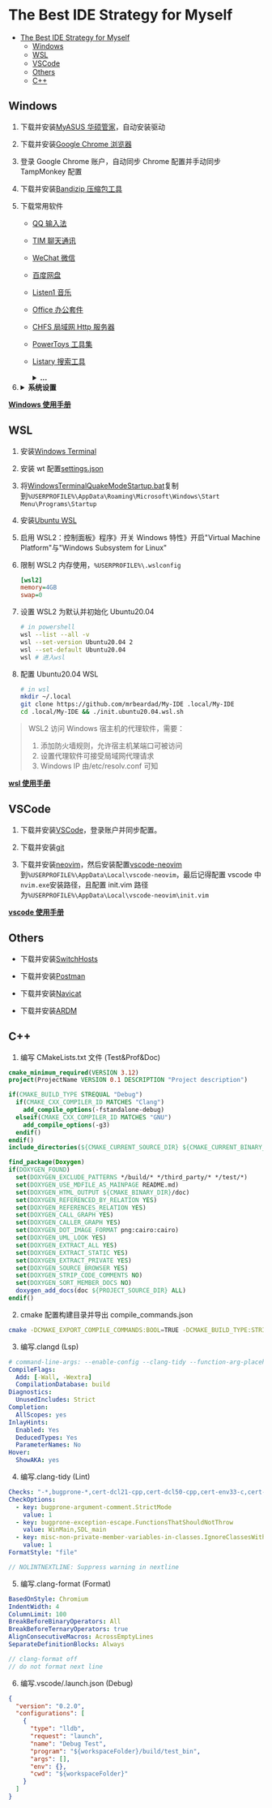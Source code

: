 # The Best IDE Strategy for Myself

<!-- vim-markdown-toc GFM -->

- [The Best IDE Strategy for Myself](#the-best-ide-strategy-for-myself)
  - [Windows](#windows)
  - [WSL](#wsl)
  - [VSCode](#vscode)
  - [Others](#others)
  - [C++](#c)

<!-- vim-markdown-toc -->

## Windows

1. 下载并安装[MyASUS 华硕管家](https://www.microsoft.com/zh-cn/p/myasus/9n7r5s6b0zzh?activetab=pivot:overviewtab)，自动安装驱动
2. 下载并安装[Google Chrome 浏览器](https://www.google.cn/chrome/)
3. 登录 Google Chrome 账户，自动同步 Chrome 配置并手动同步 TampMonkey 配置
4. 下载并安装[Bandizip 压缩包工具](https://www.bandizip.com/)
5. 下载常用软件

   - [QQ 输入法](http://qq.pinyin.cn/)
   - [TIM 聊天通讯](https://tim.qq.com)
   - [WeChat 微信](https://pc.weixin.qq.com/?lang=zh_CN)
   - [百度网盘](https://pan.baidu.com/downloads)
   - [Listen1 音乐](https://www.zhyong.cn/posts/64cd/)
   - [Office 办公套件](https://www.office.com/)
   - [CHFS 局域网 Http 服务器](http://iscute.cn/chfs)
   - [PowerToys 工具集](https://github.com/microsoft/PowerToys/releases)
   - [Listary 搜索工具](https://www.listarypro.com/download)
       <details>
           <summary><b>...</b></summary>

     ```txt
     产  品：Listary授权信息
     姓  名：准女婿
     邮  箱：welcome5201311@163.com
     注册码：
     DR6QRNJBSYB344AJ7NJA3EKZC9B2PMWV
     KF2HP9CAQSJMBZCJXM8KSH4H3XYPAKNS
     WRR6ZBJ3HQPPZGF8FL88VQSNZ27EAW8S
     AAV6TVFGLQZTHGJCAEMAKG74573ZTDDG
     8NMLXAMZVJ6546QZLE7VTYZRNFKMHUBB
     JNWC2T2FR3EKVUDA2JEL85RDHLVFBC4Q
     复制代码


     复制代码
     姓  名：准女婿
     邮  箱：welcome5201311@163.com
     注册码：
     AQUTK8NRYKGREDZMS68GPG9NPDYSYJJK
     FGQ2ZL8B6Z3STGXEST27EAS67F77HR6M
     CW7Y6YA85T75AQUX7W3CYBNJLCJE7GY9
     WA3HSDTA8YLT2FPF8YMXWWWFLT4NQK4F
     C3LUGRGZR5R29CYAUPZ4XUEXDLGFZNGV
     JNWC2T2FR3EKULSBLMG9NLPJWRW29WYH
     复制代码


     复制代码
     姓  名：准女婿
     邮  箱：welcome5201311@znx_52pojie.com
     注册码：
     JRWX9QN8GJYF9J3S27KYKY2F7UGCW9QD
     VUHQL8ZBERXM9KMY8UM8P23QKYDXHTCW
     VHD2WNSSP8CV755UFGALVG34XYEENR76
     YSKTDDH29DEVTYD9V5TV8HLMRVGEUVC5
     XKE62QZA7YH97CBBA5V7V53MC6XC89N6
     4YA4DWA2TZ4VU8VT8S3R89W6HBKG3J42
     ```

       </details>

6. <details>
    <summary><b>系统设置</b></summary>

   - Acount
     - Your info: 登录账户
     - Your info: 登录账户
     - Sync your srttings: 同步配置
   - System
     - Display: 夜间暖色
     - Clipboard: 启用剪切板
     - About: 更改主机名
   - Devices
     - Bluetooth & other devices: 关闭蓝牙
     - Touchpad: 设置触摸板手势
     - Typing
       - Advanced Keyboard Settings
         - Input Language hot keys: 设置系统输入法热键
   - Personalization
     - Theme
       - Background: 设置桌面壁纸
       - Colors: 设置主题颜色
       - Mouse Cursor: 设置[鼠标主题](https://zhutix.com/tag/cursors/)
     - Fonts: 设置字体
       1. 安装[noMeiryoUI 字体设置](https://github.com/Tatsu-syo/noMeiryoUI/releases)
       2. 安装[MacType 字体渲染](https://github.com/snowie2000/mactype/releases)
       3. 安装[NerdCodePro 字体](fonts/)
     - Start: 设置开始界面
       1. 开启所有选项
       2. 排版磁条
     - Taskbar: 设置任务栏界面
       1. 安装[TranslucentTB 透明任务栏](https://www.microsoft.com/zh-cn/p/translucenttb/9pf4kz2vn4w9?activetab=pivot:overviewtab)
       2. 安装[XMeters 资源监测器](https://entropy6.com/xmeters/)
       3. 居中任务栏图标
       4. 隐藏桌面图标
   - Apps
     - Apps & features: 卸载多余软件
     - Startup: 管理开机自启软件
   - Time & Language: 自动同步时间与时区，并显示农历
   - Region: 设置所在地区与日期时间显示格式
   - Language: 设置系统显示语言为英语，并下载中文包
     - Administrative language settings
       - Change system locale: 选择中文语系并取消勾选 Beta 设置
   - Ease of Access
     - Mouse pointer: 更改鼠标大小

  </details>

[**Windows 使用手册**](windows.md)

## WSL

1. 安装[Windows Terminal](https://www.microsoft.com/zh-cn/p/windows-terminal/9n0dx20hk701?activetab=pivot:overviewtab)
2. 安装 wt 配置[settings.json](WindowsTerminal/settings.json)
3. 将[WindowsTerminalQuakeModeStartup.bat](WindowsTerminal/WindowsTerminalQuakeModeStartup.bat)复制到`%USERPROFILE%\AppData\Roaming\Microsoft\Windows\Start Menu\Programs\Startup`
4. 安装[Ubuntu WSL](https://www.microsoft.com/zh-cn/p/ubuntu-2004-lts/9n6svws3rx71?activetab=pivot:overviewtab)
5. 启用 WSL2：控制面板》程序》开关 Windows 特性》开启"Virtual Machine Platform"与"Windows Subsystem for Linux"
6. 限制 WSL2 内存使用，`%USERPROFILE%\.wslconfig`

   ```ini
   [wsl2]
   memory=4GB
   swap=0
   ```

7. 设置 WSL2 为默认并初始化 Ubuntu20.04

   ```sh
   # in powershell
   wsl --list --all -v
   wsl --set-version Ubuntu20.04 2
   wsl --set-default Ubuntu20.04
   wsl # 进入wsl
   ```

8. 配置 Ubuntu20.04 WSL

   ```sh
   # in wsl
   mkdir ~/.local
   git clone https://github.com/mrbeardad/My-IDE .local/My-IDE
   cd .local/My-IDE && ./init.ubuntu20.04.wsl.sh
   ```

> WSL2 访问 Windows 宿主机的代理软件，需要：
>
> 1. 添加防火墙规则，允许宿主机某端口可被访问
> 2. 设置代理软件可接受局域网代理请求
> 3. Windows IP 由/etc/resolv.conf 可知

[**wsl 使用手册**](wsl.md)

## VSCode

1. 下载并安装[VSCode](https://code.visualstudio.com/download)，登录账户并同步配置。

2. 下载并安装[git](https://git-scm.com/downloads)

3. 下载并安装[neovim](https://github.com/neovim/neovim/releases/)，然后安装配置[vscode-neovim](vscode/vscode-neovim/)到`%USERPROFILE%\AppData\Local\vscode-neovim`，最后记得配置 vscode 中`nvim.exe`安装路径，且配置 init.vim 路径为`%USERPROFILE%\AppData\Local\vscode-neovim\init.vim`

[**vscode 使用手册**](vscode.md)

## Others

- 下载并安装[SwitchHosts](https://github.com/oldj/SwitchHosts/releases)

- 下载并安装[Postman](https://www.postman.com/downloads/)

- 下载并安装[Navicat](## "太TM贵了")

- 下载并安装[ARDM](https://github.com/qishibo/AnotherRedisDesktopManager/releases)

## C++

1. 编写 CMakeLists.txt 文件 (Test&Prof&Doc)

```cmake
cmake_minimum_required(VERSION 3.12)
project(ProjectName VERSION 0.1 DESCRIPTION "Project description")

if(CMAKE_BUILD_TYPE STREQUAL "Debug")
  if(CMAKE_CXX_COMPILER_ID MATCHES "Clang")
    add_compile_options(-fstandalone-debug)
  elseif(CMAKE_CXX_COMPILER_ID MATCHES "GNU")
    add_compile_options(-g3)
  endif()
endif()
include_directories(${CMAKE_CURRENT_SOURCE_DIR} ${CMAKE_CURRENT_BINARY_DIR})

find_package(Doxygen)
if(DOXYGEN_FOUND)
  set(DOXYGEN_EXCLUDE_PATTERNS */build/* */third_party/* */test/*)
  set(DOXYGEN_USE_MDFILE_AS_MAINPAGE README.md)
  set(DOXYGEN_HTML_OUTPUT ${CMAKE_BINARY_DIR}/doc)
  set(DOXYGEN_REFERENCED_BY_RELATION YES)
  set(DOXYGEN_REFERENCES_RELATION YES)
  set(DOXYGEN_CALL_GRAPH YES)
  set(DOXYGEN_CALLER_GRAPH YES)
  set(DOXYGEN_DOT_IMAGE_FORMAT png:cairo:cairo)
  set(DOXYGEN_UML_LOOK YES)
  set(DOXYGEN_EXTRACT_ALL YES)
  set(DOXYGEN_EXTRACT_STATIC YES)
  set(DOXYGEN_EXTRACT_PRIVATE YES)
  set(DOXYGEN_SOURCE_BROWSER YES)
  set(DOXYGEN_STRIP_CODE_COMMENTS NO)
  set(DOXYGEN_SORT_MEMBER_DOCS NO)
  doxygen_add_docs(doc ${PROJECT_SOURCE_DIR} ALL)
endif()
```

2. cmake 配置构建目录并导出 compile_commands.json

```sh
cmake -DCMAKE_EXPORT_COMPILE_COMMANDS:BOOL=TRUE -DCMAKE_BUILD_TYPE:STRING=Debug -DCMAKE_C_COMPILER:FILEPATH=/usr/bin/clang -DCMAKE_CXX_COMPILER:FILEPATH=/usr/bin/clang++ -S/path/to/source_dir -B/path/to/build_dir
```

3. 编写.clangd (Lsp)

```yaml
# command-line-args: --enable-config --clang-tidy --function-arg-placeholders=0
CompileFlags:
  Add: [-Wall, -Wextra]
  CompilationDatabase: build
Diagnostics:
  UnusedIncludes: Strict
Completion:
  AllScopes: yes
InlayHints:
  Enabled: Yes
  DeducedTypes: Yes
  ParameterNames: No
Hover:
  ShowAKA: yes
```

4. 编写.clang-tidy (Lint)

```yaml
Checks: "-*,bugprone-*,cert-dcl21-cpp,cert-dcl50-cpp,cert-env33-c,cert-err34-c,cert-err52-cpp,cert-err60-cpp,cert-flp30-c,cert-msc50-cpp,cert-msc51-cpp,cppcoreguidelines-*,-cppcoreguidelines-macro-usage,-cppcoreguidelines-pro-type-reinterpret-cast,-cppcoreguidelines-pro-type-union-access,-cppcoreguidelines-pro-bounds-pointer-arithmetic,-cppcoreguidelines-pro-type-vararg,google-build-using-namespace,google-explicit-constructor,google-global-names-in-headers,google-readability-casting,google-runtime-int,google-runtime-operator,hicpp-*,-hicpp-vararg,misc-*,modernize-*,performance-*,readability-*,-readability-named-parameter,-readability-implicit-bool-conversion"
CheckOptions:
  - key: bugprone-argument-comment.StrictMode
    value: 1
  - key: bugprone-exception-escape.FunctionsThatShouldNotThrow
    value: WinMain,SDL_main
  - key: misc-non-private-member-variables-in-classes.IgnoreClassesWithAllMemberVariablesBeingPublic
    value: 1
FormatStyle: "file"
```

```cpp
// NOLINTNEXTLINE: Suppress warning in nextline
```

5. 编写.clang-format (Format)

```yaml
BasedOnStyle: Chromium
IndentWidth: 4
ColumnLimit: 100
BreakBeforeBinaryOperators: All
BreakBeforeTernaryOperators: true
AlignConsecutiveMacros: AcrossEmptyLines
SeparateDefinitionBlocks: Always
```

```cpp
// clang-format off
// do not format next line
```

6. 编写.vscode/.launch.json (Debug)

```json
{
  "version": "0.2.0",
  "configurations": [
    {
      "type": "lldb",
      "request": "launch",
      "name": "Debug Test",
      "program": "${workspaceFolder}/build/test_bin",
      "args": [],
      "env": {},
      "cwd": "${workspaceFolder}"
    }
  ]
}
```
